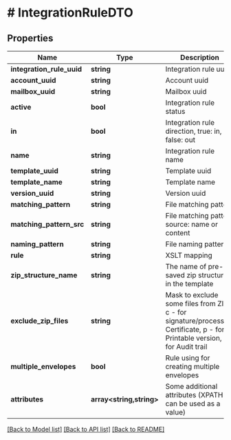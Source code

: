 # # IntegrationRuleDTO

## Properties

Name | Type | Description | Notes
------------ | ------------- | ------------- | -------------
**integration_rule_uuid** | **string** | Integration rule uuid | [optional]
**account_uuid** | **string** | Account uuid |
**mailbox_uuid** | **string** | Mailbox uuid | [optional]
**active** | **bool** | Integration rule status |
**in** | **bool** | Integration rule direction, true: in, false: out |
**name** | **string** | Integration rule name |
**template_uuid** | **string** | Template uuid |
**template_name** | **string** | Template name | [optional]
**version_uuid** | **string** | Version uuid |
**matching_pattern** | **string** | File matching pattern | [optional]
**matching_pattern_src** | **string** | File matching pattern source: name or content | [optional]
**naming_pattern** | **string** | File naming pattern | [optional]
**rule** | **string** | XSLT mapping | [optional]
**zip_structure_name** | **string** | The name of pre-saved zip structure in the template | [optional]
**exclude_zip_files** | **string** | Mask to exclude some files from ZIP. c - for signature/processing Certificate, p - for Printable version, a - for Audit trail | [optional]
**multiple_envelopes** | **bool** | Rule using for creating multiple envelopes | [optional]
**attributes** | **array<string,string>** | Some additional attributes (XPATH can be used as a value) | [optional]

[[Back to Model list]](../../README.md#models) [[Back to API list]](../../README.md#endpoints) [[Back to README]](../../README.md)
